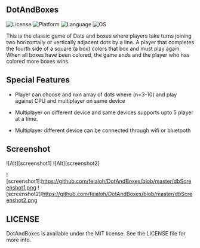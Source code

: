 ## DotAndBoxes

![License](https://img.shields.io/badge/license-MIT-blue.svg)
![Platform](https://img.shields.io/badge/platform-ios-lightgrey.svg)
![Language](https://img.shields.io/badge/Swift-3.2-blue.svg)
![OS](https://img.shields.io/badge/ios-9.0%2B-blue.svg)


This is the classic game of Dots and boxes where players take turns joining two horizontally or vertically adjacent dots by a line. A player that completes the fourth side of a square (a box) colors that box and must play again. When all boxes have been colored, the game ends and the player who has colored more boxes wins. 

## Special Features

* Player can choose and nxn array of dots where (n=3-10) and play against CPU and multiplayer on same device

* Multiplayer on different device and same devices supports upto 5 player at a time.

* Multiplayer different device can be connected through wifi or bluetooth

## Screenshot

![Alt][screenshot1]		![Alt][screenshot2]

![screenshot1]:https://github.com/feialoh/DotAndBoxes/blob/master/dbScreenshot1.png
![screenshot2]:https://github.com/feialoh/DotAndBoxes/blob/master/dbScreenshot2.png

## LICENSE

DotAndBoxes is available under the MIT license. See the LICENSE file for more info.
